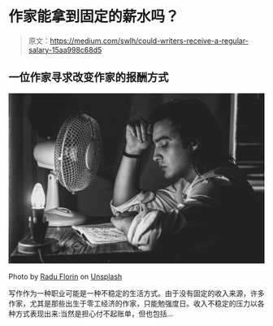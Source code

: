 # 作家能拿到固定的薪水吗？

> 原文：<https://medium.com/swlh/could-writers-receive-a-regular-salary-15aa998c68d5>

## 一位作家寻求改变作家的报酬方式

![](img/a1ddb1517bbec2c5b1b882cf873fc3c6.png)

Photo by [Radu Florin](https://unsplash.com/@raduflorin?utm_source=medium&utm_medium=referral) on [Unsplash](https://unsplash.com?utm_source=medium&utm_medium=referral)

写作作为一种职业可能是一种不稳定的生活方式。由于没有固定的收入来源，许多作家，尤其是那些出生于零工经济的作家，只能勉强度日。收入不稳定的压力以各种方式表现出来:当然是担心付不起账单，但也包括…